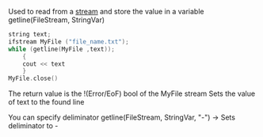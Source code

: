 Used to read from a [stream](fstream) and store the value in a variable
getline(FileStream, StringVar)
``` c++
string text;
ifstream MyFile ("file_name.txt");
while (getline(MyFile ,text));
	{
	cout << text
	}
MyFile.close()
```

The return value is the !(Error/EoF) bool of the MyFile stream
Sets the value of text to the found line

You can specify deliminator
getline(FileStream, StringVar, "-") -> Sets deliminator to -